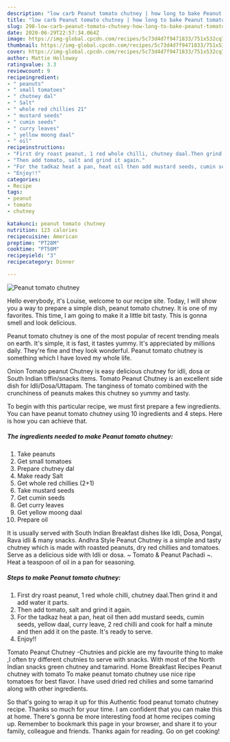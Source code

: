```yaml
---
description: "low carb Peanut tomato chutney | how long to bake Peanut tomato chutney"
title: "low carb Peanut tomato chutney | how long to bake Peanut tomato chutney"
slug: 298-low-carb-peanut-tomato-chutney-how-long-to-bake-peanut-tomato-chutney
date: 2020-06-29T22:57:34.064Z
image: https://img-global.cpcdn.com/recipes/5c73d4d7f9471833/751x532cq70/peanut-tomato-chutney-recipe-main-photo.jpg
thumbnail: https://img-global.cpcdn.com/recipes/5c73d4d7f9471833/751x532cq70/peanut-tomato-chutney-recipe-main-photo.jpg
cover: https://img-global.cpcdn.com/recipes/5c73d4d7f9471833/751x532cq70/peanut-tomato-chutney-recipe-main-photo.jpg
author: Mattie Holloway
ratingvalue: 3.3
reviewcount: 9
recipeingredient:
- " peanuts"
- " small tomatoes"
- " chutney dal"
- " Salt"
- " whole red chillies 21"
- " mustard seeds"
- " cumin seeds"
- " curry leaves"
- " yellow moong daal"
- " oil"
recipeinstructions:
- "First dry roast peanut, 1 red whole chilli, chutney daal.Then grind it and add water it parts."
- "Then add tomato, salt and grind it again."
- "For the tadkaz heat a pan, heat oil then add mustard seeds, cumin seeds, yellow daal, curry leave, 2 red chilli and cook for half a minute and then add it on the paste. It&#39;s ready to serve."
- "Enjoy!!"
categories:
- Recipe
tags:
- peanut
- tomato
- chutney

katakunci: peanut tomato chutney 
nutrition: 123 calories
recipecuisine: American
preptime: "PT28M"
cooktime: "PT50M"
recipeyield: "3"
recipecategory: Dinner

---
```



![Peanut tomato chutney](https://img-global.cpcdn.com/recipes/5c73d4d7f9471833/751x532cq70/peanut-tomato-chutney-recipe-main-photo.jpg)

Hello everybody, it's Louise, welcome to our recipe site. Today, I will show you a way to prepare a simple dish, peanut tomato chutney. It is one of my favorites. This time, I am going to make it a little bit tasty. This is gonna smell and look delicious.

Peanut tomato chutney is one of the most popular of recent trending meals on earth. It's simple, it is fast, it tastes yummy. It's appreciated by millions daily. They're fine and they look wonderful. Peanut tomato chutney is something which I have loved my whole life.

Onion Tomato peanut Chutney is easy delicious chutney for idli, dosa or South Indian tiffin/snacks items. Tomato Peanut Chutney is an excellent side dish for Idli/Dosa/Uttapam. The tanginess of tomato combined with the crunchiness of peanuts makes this chutney so yummy and tasty.


To begin with this particular recipe, we must first prepare a few ingredients. You can have peanut tomato chutney using 10 ingredients and 4 steps. Here is how you can achieve that.

<!--inarticleads1-->

##### The ingredients needed to make Peanut tomato chutney:

1. Take  peanuts
1. Get  small tomatoes
1. Prepare  chutney dal
1. Make ready  Salt
1. Get  whole red chillies (2+1)
1. Take  mustard seeds
1. Get  cumin seeds
1. Get  curry leaves
1. Get  yellow moong daal
1. Prepare  oil


It is usually served with South Indian Breakfast dishes like Idli, Dosa, Pongal, Rava idli &amp; many snacks. Andhra Style Peanut Chutney is a simple and tasty chutney which is made with roasted peanuts, dry red chillies and tomatoes. Serve as a delicious side with Idli or dosa. ~ Tomato &amp; Peanut Pachadi ~. Heat a teaspoon of oil in a pan for seasoning. 

<!--inarticleads2-->

##### Steps to make Peanut tomato chutney:

1. First dry roast peanut, 1 red whole chilli, chutney daal.Then grind it and add water it parts.
1. Then add tomato, salt and grind it again.
1. For the tadkaz heat a pan, heat oil then add mustard seeds, cumin seeds, yellow daal, curry leave, 2 red chilli and cook for half a minute and then add it on the paste. It&#39;s ready to serve.
1. Enjoy!!


Tomato Peanut Chutney -Chutnies and pickle are my favourite thing to make ,I often try different chutnies to serve with snacks. With most of the North Indian snacks green chutney and tamarind. Home Breakfast Recipes Peanut chutney with tomato To make peanut tomato chutney use nice ripe tomatoes for best flavor. I have used dried red chilies and some tamarind along with other ingredients. 

So that's going to wrap it up for this Authentic food peanut tomato chutney recipe. Thanks so much for your time. I am confident that you can make this at home. There's gonna be more interesting food at home recipes coming up. Remember to bookmark this page in your browser, and share it to your family, colleague and friends. Thanks again for reading. Go on get cooking!
